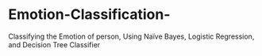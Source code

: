 # Emotion-Classification-
Classifying the Emotion of person, Using Naïve Bayes, Logistic Regression, and Decision Tree Classifier 
